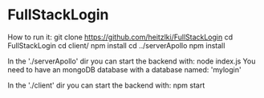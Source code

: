# FullStackLogin
How to run it:
git clone https://github.com/heitzlki/FullStackLogin
cd FullStackLogin
cd client/
npm install 
cd ../serverApollo
npm install

In the './serverApollo' dir you can start the backend with:
node index.js
You need to have an mongoDB database with a database named: 'mylogin'

In the './client' dir you can start the backend with:
npm start
